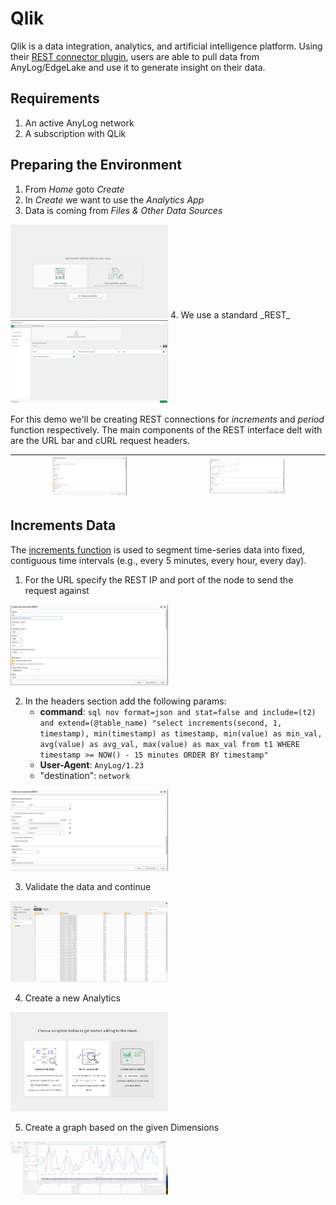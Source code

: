 # Qlik

Qlik is a data integration, analytics, and artificial intelligence platform. Using their <a href="https://help.qlik.com/en-US/connectors/Subsystems/REST_connector_help/Content/Connectors_REST/REST-connector.htm" target="_blank">REST connector plugin</a>, 
users are able to pull data from AnyLog/EdgeLake and use it to generate insight on their data. 

## Requirements 
1. An active AnyLog network 
2. A subscription with QLik 

## Preparing the Environment   
1. From _Home_ goto _Create_
2. In _Create_ we want to use the _Analytics App_
3. Data is coming from _Files & Other Data  Sources_
<img src="../imgs/qlik1.png" height=50% width=50% alt="source options" />
4. We use a standard _REST_
<img src="../imgs/qlik2.png" height=50% width=50% alt="source options" />

For this demo we'll be creating REST connections for _increments_ and _period_ function respectively.
The main components of the REST interface delt with are the URL bar and cURL request headers. 

| <img src="../imgs/qlik3.png" height=50% width=50% /> | <img src="../imgs/qlik4.png" height=50% width=50% /> |
|:-------------------------------------------------:|:-------------------------------------------------:|


## Increments Data 
The [increments function](../queries.md#the-increment-function) is used to segment time-series data into fixed, contiguous 
time intervals (e.g., every 5 minutes, every hour, every day).

1. For the URL specify the REST IP and port of the node to send the request against
<img src="../imgs/qlik5.png" height=50% width=50% />
 
2. In the headers section add the following params: 
    * **command**: `sql nov format=json and stat=false and include=(t2) and extend=(@table_name) "select increments(second, 1, timestamp), min(timestamp) as timestamp, min(value) as min_val, avg(value) as avg_val, max(value) as max_val from t1 WHERE timestamp >= NOW() - 15 minutes ORDER BY timestamp"`
    * **User-Agent**: `AnyLog/1.23`
    * "destination": `network`
<img src="../imgs/qlik6_increments.png" height=50% width=50% />

3. Validate the data and continue 
<img src="../imgs/qlik7_increments.png" height=50% width=50% />

4. Create a new Analytics
<img src="../imgs/qlik8.png" height=50% width=50% />

5. Create a graph based on the given Dimensions 
<img src="../imgs/qlik9_increments.png" height=50% width=50% />
